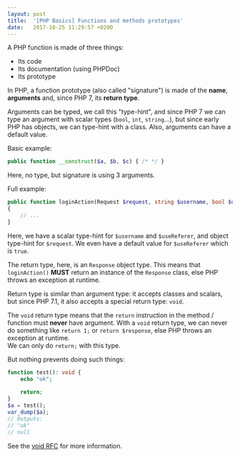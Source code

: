 ```yaml
---
layout: post
title:  '[PHP Basics] Functions and methods prototypes'
date:   2017-10-25 11:29:57 +0200
---
```


A PHP function is made of three things:

* Its code
* Its documentation (using PHPDoc)
* Its prototype

In PHP, a function prototype (also called "signature") is made of the **name**, **arguments** and, since PHP 7, its
 **return type**.

Arguments can be typed, we call this "type-hint", and since PHP 7 we can type an argument with scalar types (`bool`, 
 `int`, `string`...), but since early PHP has objects, we can type-hint with a class. Also, arguments can have a 
 default value.
 
Basic example:
```php
public function __construct($a, $b, $c) { /* */ }
```

Here, no type, but signature is using 3 arguments.

Full example:
```php
public function loginAction(Request $request, string $username, bool $useReferer = true): Response
{
    // ...
}
```

Here, we have a scalar type-hint for `$username` and `$useReferer`, and object type-hint for `$request`.
We even have a default value for `$useReferer` which is `true`.

The return type, here, is an `Response` object type. This means that `loginAction()` **MUST** return an instance of the
  `Response` class, else PHP throws an exception at runtime.

Return type is similar than argument type: it accepts classes and scalars, but since PHP 7.1, it also accepts a special
return type: `void`.

The `void` return type means that the `return` instruction in the method / function must **never** have argument. With
  a `void` return type, we can never do something like `return 1;` or `return $response`, else PHP throws an exception
  at runtime.<br>
We can only do `return;` with this type.

But nothing prevents doing such things: 

```php
function test(): void {
    echo "ok";
    
    return;
}
$a = test();
var_dump($a);
// Outputs:
// "ok"
// null
```

See the [void RFC](https://wiki.php.net/rfc/void_return_type) for more information.
